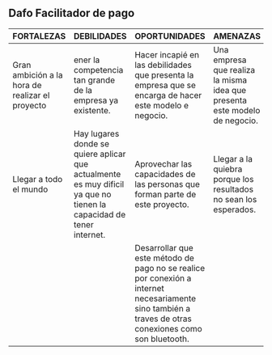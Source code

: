 ## Dafo Facilitador de pago

FORTALEZAS  |  DEBILIDADES  |  OPORTUNIDADES  |  AMENAZAS  
| --------- | ------------  |  -------------  | ---------  
Gran ambición a la hora de realizar el proyecto | ener la competencia tan grande de la empresa ya existente. |Hacer incapié en las debilidades que presenta la empresa que se encarga de hacer este modelo e negocio. | Una empresa que realiza la misma idea que presenta este modelo de negocio.  
Llegar a todo el mundo | Hay lugares donde se quiere aplicar que actualmente es muy dificil ya que no tienen la capacidad de tener internet. | Aprovechar las capacidades de las personas que forman parte de este proyecto. |  Llegar a la quiebra porque los resultados no sean los esperados. 
| |  | Desarrollar que este método de pago no se realice por conexión a internet necesariamente sino también a traves de otras conexiones como son bluetooth. 
